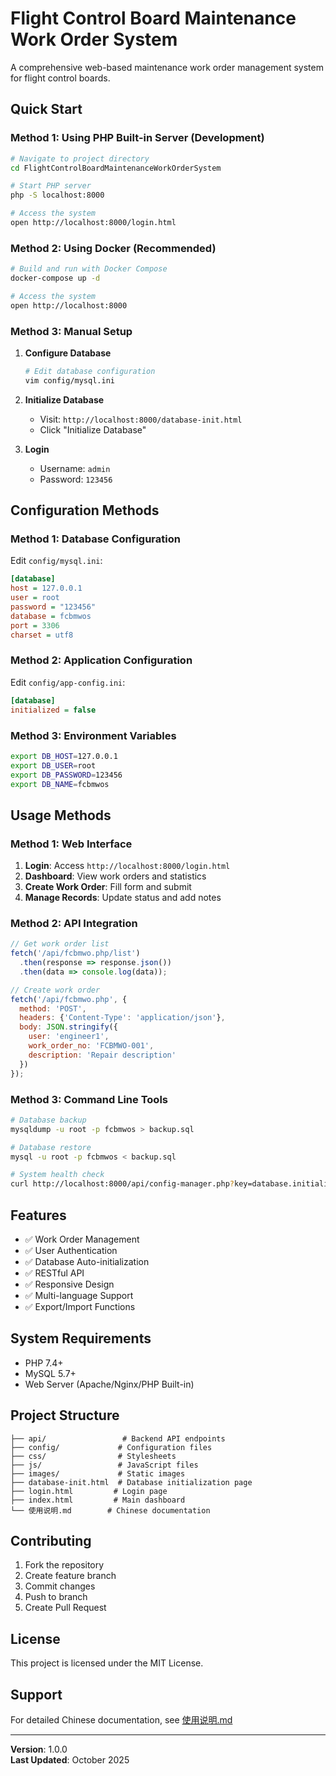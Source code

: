 # Flight Control Board Maintenance Work Order System

A comprehensive web-based maintenance work order management system for flight control boards.

## Quick Start

### Method 1: Using PHP Built-in Server (Development)

```bash
# Navigate to project directory
cd FlightControlBoardMaintenanceWorkOrderSystem

# Start PHP server
php -S localhost:8000

# Access the system
open http://localhost:8000/login.html
```

### Method 2: Using Docker (Recommended)

```bash
# Build and run with Docker Compose
docker-compose up -d

# Access the system
open http://localhost:8000
```

### Method 3: Manual Setup

1. **Configure Database**
   ```bash
   # Edit database configuration
   vim config/mysql.ini
   ```

2. **Initialize Database**
   - Visit: `http://localhost:8000/database-init.html`
   - Click "Initialize Database"

3. **Login**
   - Username: `admin`
   - Password: `123456`

## Configuration Methods

### Method 1: Database Configuration

Edit `config/mysql.ini`:
```ini
[database]
host = 127.0.0.1
user = root
password = "123456"
database = fcbmwos
port = 3306
charset = utf8
```

### Method 2: Application Configuration

Edit `config/app-config.ini`:
```ini
[database]
initialized = false
```

### Method 3: Environment Variables

```bash
export DB_HOST=127.0.0.1
export DB_USER=root
export DB_PASSWORD=123456
export DB_NAME=fcbmwos
```

## Usage Methods

### Method 1: Web Interface

1. **Login**: Access `http://localhost:8000/login.html`
2. **Dashboard**: View work orders and statistics
3. **Create Work Order**: Fill form and submit
4. **Manage Records**: Update status and add notes

### Method 2: API Integration

```javascript
// Get work order list
fetch('/api/fcbmwo.php/list')
  .then(response => response.json())
  .then(data => console.log(data));

// Create work order
fetch('/api/fcbmwo.php', {
  method: 'POST',
  headers: {'Content-Type': 'application/json'},
  body: JSON.stringify({
    user: 'engineer1',
    work_order_no: 'FCBMWO-001',
    description: 'Repair description'
  })
});
```

### Method 3: Command Line Tools

```bash
# Database backup
mysqldump -u root -p fcbmwos > backup.sql

# Database restore
mysql -u root -p fcbmwos < backup.sql

# System health check
curl http://localhost:8000/api/config-manager.php?key=database.initialized
```

## Features

- ✅ Work Order Management
- ✅ User Authentication
- ✅ Database Auto-initialization
- ✅ RESTful API
- ✅ Responsive Design
- ✅ Multi-language Support
- ✅ Export/Import Functions

## System Requirements

- PHP 7.4+
- MySQL 5.7+
- Web Server (Apache/Nginx/PHP Built-in)

## Project Structure

```
├── api/                 # Backend API endpoints
├── config/             # Configuration files
├── css/                # Stylesheets
├── js/                 # JavaScript files
├── images/             # Static images
├── database-init.html  # Database initialization page
├── login.html         # Login page
├── index.html         # Main dashboard
└── 使用说明.md        # Chinese documentation
```

## Contributing

1. Fork the repository
2. Create feature branch
3. Commit changes
4. Push to branch
5. Create Pull Request

## License

This project is licensed under the MIT License.

## Support

For detailed Chinese documentation, see [使用说明.md](./使用说明.md)

---

**Version**: 1.0.0  
**Last Updated**: October 2025